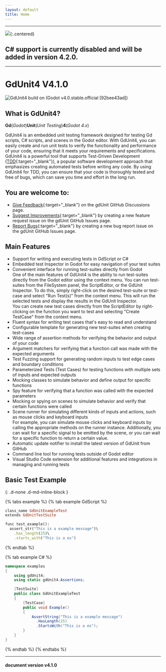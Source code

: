 ```yaml
---
layout: default
title: Home
---
```


---
![](\gdUnit4\assets\images\attention.png){:.centered}
## C# support is currently disabled and will be added in version 4.2.0.
---

# GdUnit4 V4.1.0 
![GdUnit4](\gdUnit4\assets\images\background.png)
build on (Godot v4.0.stable.official [92bee43ad])





## What is GdUnit4?
**Gd**(*Godot*)**Unit**(*Unit Testing*)**4**(*Godot 4.x*)

GdUnit4 is an embedded unit testing framework designed for testing Gd scripts, C# scripts, and scenes in the Godot editor. With GdUnit4, you can easily create and run unit tests to verify the functionality and performance of your code, ensuring that it meets your requirements and specifications.<br>
GdUnit4 is a powerful tool that supports Test-Driven Development ([TDD](https://en.wikipedia.org/wiki/Test-driven_development){:target="_blank"}), a popular software development approach that emphasizes creating automated tests before writing any code. By using GdUnit4 for TDD, you can ensure that your code is thoroughly tested and free of bugs, which can save you time and effort in the long run.



## You are welcome to:
  * [Give Feedback](https://github.com/MikeSchulze/gdUnit4/discussions/157){:target="_blank"} on the gdUnit GitHub Discussions page.
  * [Suggest Improvements](https://github.com/MikeSchulze/gdUnit4/issues/new?assignees=MikeSchulze&labels=enhancement&template=feature_request.md&title=){:target="_blank"} by creating a new feature request issue on the gdUnit GitHub Issues page.
  * [Report Bugs](https://github.com/MikeSchulze/gdUnit4/issues/new?assignees=MikeSchulze&labels=bug&template=bug_report.md&title=){:target="_blank"} by creating a new bug report issue on the gdUnit GitHub Issues page.


## Main Features
* Support for writing and executing tests in GdScript or C#
* Embedded test Inspector in Godot for easy navigation of your test suites
* Convenient interface for running test-suites directly from Godot<br>
  One of the main features of GdUnit4 is the ability to run test-suites directly from the Godot editor using the context menu. You can run test-suites from the FileSystem panel, the ScriptEditor, or the GdUnit Inspector. To do this, simply right-click on the desired test-suite or test-case and select "Run Test(s)" from the context menu. This will run the selected tests and display the results in the GdUnit Inspector.<br>
  You can create new test cases directly from the ScriptEditor by right-clicking on the function you want to test and selecting "Create TestCase" from the context menu.
* Fluent syntax for writing test cases that's easy to read and understand
* Configurable template for generating new test-suites when creating test-cases
* Wide range of assertion methods for verifying the behavior and output of your code
* Argument matchers for verifying that a function call was made with the expected arguments
* Test Fuzzing support for generating random inputs to test edge cases and boundary conditions
* Parameterized Tests (Test Cases) for testing functions with multiple sets of inputs and expected outputs
* Mocking classes to simulate behavior and define output for specific functions
* Spy feature for verifying that a function was called with the expected parameters
* Mocking or spying on scenes to simulate behavior and verify that certain functions were called
* Scene runner for simulating different kinds of inputs and actions, such as mouse clicks and keyboard inputs<br>
  For example, you can simulate mouse clicks and keyboard inputs by calling the appropriate methods on the runner instance. Additionally, you can wait for a specific signal to be emitted by the scene, or you can wait for a specific function to return a certain value.
* Automatic update notifier to install the latest version of GdUnit from GitHub
* Command line tool for running tests outside of Godot editor
* Visual Studio Code extension for additional features and integrations in managing and running tests


## Basic Test Example
{: .d-none .d-md-inline-block }

{% tabs example %}
{% tab example GdScript %}
```ruby
class_name GdUnitExampleTest
extends GdUnitTestSuite

func test_example():
  assert_str("This is a example message")\
    .has_length(25)\
    .starts_with("This is a ex")
```
{% endtab %}

{% tab example C# %}
```cs
namespace examples
{
    using gdUnit4;
    using static gdUnit4.Assertions;

    [TestSuite]
    public class GdUnitExampleTest
    {
        [TestCase]
        public void Example()
        {
            AssertString("This is a example message")
              .HasLength(25)
              .StartsWith("This is a ex");
        }
    }
}

```
{% endtab %}
{% endtabs %}

---
<h4> document version v4.1.0 </h4>